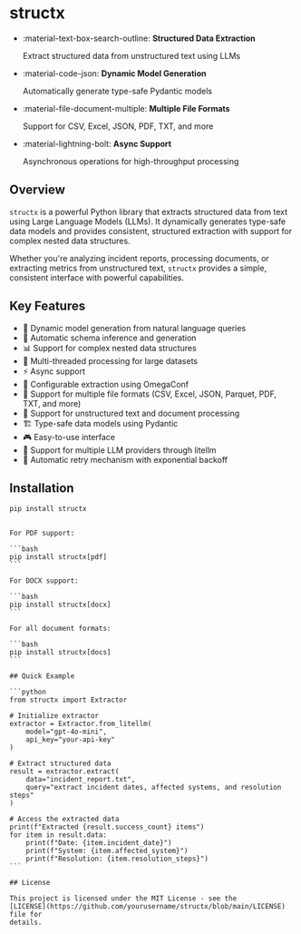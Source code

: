 # structx

<div class="grid cards" markdown>

- :material-text-box-search-outline: **Structured Data Extraction**

  Extract structured data from unstructured text using LLMs

- :material-code-json: **Dynamic Model Generation**

  Automatically generate type-safe Pydantic models

- :material-file-document-multiple: **Multiple File Formats**

  Support for CSV, Excel, JSON, PDF, TXT, and more

- :material-lightning-bolt: **Async Support**

  Asynchronous operations for high-throughput processing

</div>

## Overview

`structx` is a powerful Python library that extracts structured data from text
using Large Language Models (LLMs). It dynamically generates type-safe data
models and provides consistent, structured extraction with support for complex
nested data structures.

Whether you're analyzing incident reports, processing documents, or extracting
metrics from unstructured text, `structx` provides a simple, consistent
interface with powerful capabilities.

## Key Features

- 🔄 Dynamic model generation from natural language queries
- 🎯 Automatic schema inference and generation
- 📊 Support for complex nested data structures
- 🚀 Multi-threaded processing for large datasets
- ⚡ Async support
- 🔧 Configurable extraction using OmegaConf
- 📁 Support for multiple file formats (CSV, Excel, JSON, Parquet, PDF, TXT, and
  more)
- 📄 Support for unstructured text and document processing
- 🏗️ Type-safe data models using Pydantic
- 🎮 Easy-to-use interface
- 🔌 Support for multiple LLM providers through litellm
- 🔄 Automatic retry mechanism with exponential backoff

## Installation

```bash
pip install structx
```

````

For PDF support:

```bash
pip install structx[pdf]
```

For DOCX support:

```bash
pip install structx[docx]
```

For all document formats:

```bash
pip install structx[docs]
```

## Quick Example

```python
from structx import Extractor

# Initialize extractor
extractor = Extractor.from_litellm(
    model="gpt-4o-mini",
    api_key="your-api-key"
)

# Extract structured data
result = extractor.extract(
    data="incident_report.txt",
    query="extract incident dates, affected systems, and resolution steps"
)

# Access the extracted data
print(f"Extracted {result.success_count} items")
for item in result.data:
    print(f"Date: {item.incident_date}")
    print(f"System: {item.affected_system}")
    print(f"Resolution: {item.resolution_steps}")
```

## License

This project is licensed under the MIT License - see the
[LICENSE](https://github.com/yourusername/structx/blob/main/LICENSE) file for
details.
````
